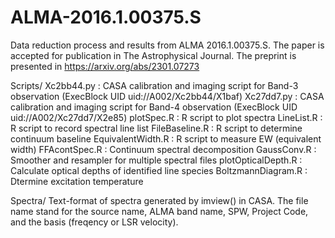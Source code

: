 # ALMA-2016.1.00375.S
Data reduction process and results from ALMA 2016.1.00375.S. The paper is accepted for publication in The Astrophysical Journal. The preprint is presented in https://arxiv.org/abs/2301.07273

Scripts/
	Xc2bb44.py : CASA calibration and imaging script for Band-3 observation (ExecBlock UID uid://A002/Xc2bb44/X1baf)
	Xc27dd7.py : CASA calibration and imaging script for Band-4 observation (ExecBlock UID uid://A002/Xc27dd7/X2e85)
	plotSpec.R : R script to plot spectra
	LineList.R : R script to record spectral line list
	FileBaseline.R : R script to determine continuum baseline
	EquivalentWidth.R : R script to measure EW (equivalent width)
	FFAcontSpec.R : Continuum spectral decomposition
    GaussConv.R : Smoother and resampler for multiple spectral files
    plotOpticalDepth.R : Calculate optical depths of identified line species
    BoltzmannDiagram.R : Dtermine excitation temperature

Spectra/
	Text-format of spectra generated by imview() in CASA. The file name stand for the source name, ALMA band name, SPW, Project Code, and the basis (freqency or LSR velocity).
